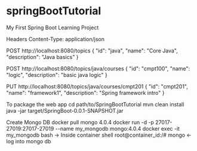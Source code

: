 # springBootTutorial
My First Spring Boot Learning Project

Headers 
Content-Type: application/json

POST http://localhost:8080/topics
{
    "id": "java",
    "name": "Core Java",
    "description": "Java basics"
}

POST http://localhost:8080/topics/java/courses
{
    "id": "cmpt100",
    "name": "logic",
    "description": "basic java logic"
}

PUT http://localhost:8080/topics/java/courses/cmpt201
{
    "id": "cmpt201",
    "name": "framework1",
    "description": "Spring framework intro"
}


To package the web app
cd path/to/SpringBootTutorial
mvn clean install
java -jar target/SpringBoot-0.0.1-SNAPSHOT.jar

Create Mongo DB 
docker pull mongo 4.0.4
docker run -d -p 27017-27019:27017-27019 --name my_mongodb mongo:4.0.4
docker exec -it my_mongodb bash
-> Inside container shell
root@container_id:/# mongo  <- log into mongo db
